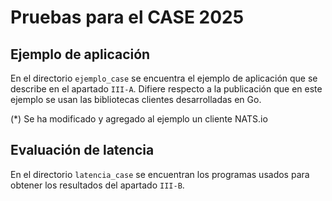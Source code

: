 # Pruebas para el CASE 2025

## Ejemplo de aplicación

En el directorio `ejemplo_case` se encuentra el ejemplo de aplicación que se describe en el apartado `III-A`. Difiere respecto a la publicación que en este ejemplo se usan las bibliotecas clientes desarrolladas en Go.

(*) Se ha modificado y agregado al ejemplo un cliente NATS.io

## Evaluación de latencia

En el directorio `latencia_case` se encuentran los programas usados para obtener los resultados del apartado `III-B`.

